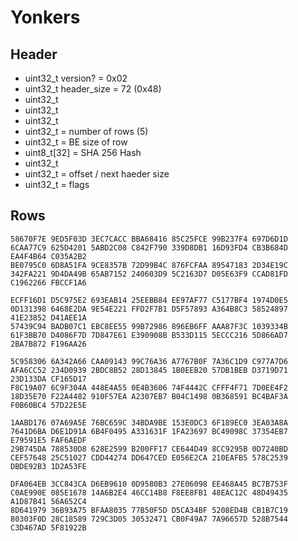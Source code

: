 # Yonkers

## Header

* uint32_t version? = 0x02
* uint32_t header_size = 72 (0x48)
* uint32_t
* uint32_t
* uint32_t
* uint32_t = number of rows (5)
* uint32_t = BE size of row
* uint8_t[32] = SHA 256 Hash
* uint32_t
* uint32_t = offset / next haeder size
* uint32_t = flags

## Rows

```
58670F7E 9ED5F03D 3EC7CACC BBA68416 85C25FCE 99B237F4 697D6D1D 6CAA77C9 625D4201 5ABD2C08 C842F790 339D8DB1 16D93FD4 CB3B684D EA4F4B64 C035A2B2
BE0795C0 6D8A51FA 9CE8357B 72D99B4C 876FCFAA 89547183 2D34E19C 342FA221 9D4DA49B 65AB7152 240603D9 5C2163D7 D05E63F9 CCAD81FD C1962266 FBCCF1A6

ECFF16D1 D5C975E2 693EAB14 25EEBB84 EE97AF77 C5177BF4 1974D0E5 0D131398 6468E2DA 9E54E221 FFD2F7B1 D5F57893 A364B8C3 58524897 41E23852 D41AEE1A
57439C94 BADB07C1 EBC8EE55 99B72986 896EB6FF AAA87F3C 1039334B 61F3BB70 D4086F7D 7D847E61 E390908B B533D115 5ECCC216 5D866AD7 2BA7B872 F196AA26

5C958306 6A342A66 CAA09143 99C76A36 A7767B0F 7A36C1D9 C977A7D6 AFA6CC52 234D0939 2BDC8B52 28D13845 1B0EEB20 57DB1BEB D3719D71 23D133DA CF165D17
F8C19A07 6C9F304A 448E4A55 0E4B3606 74F4442C CFFF4F71 7D0EE4F2 18D35E70 F22A4482 910F57EA A2307EB7 B04C1498 0B368591 BC4BAF3A F0B60BC4 57D22E5E

1AABD176 07A69A5E 76BC659C 34BDA9BE 153E0DC3 6F189EC0 3EA03A8A 7641D6BA D6E1D91A 6B4F0495 A331631F 1FA23697 BC49098C 37354EB7 E79591E5 FAF6AEDF
29B745DA 788530D8 628E2599 B200FF17 CE644D49 8CC9295B 0D7240BD CEF57648 25C51027 CDD44274 DD647CED E056E2CA 210EAFB5 578C2539 DBDE92B3 1D2A53FE

DFA064EB 3CC843CA D6EB9610 0D9580B3 27E06098 EE468A45 BC7B753F C0AE990E 085E1678 14A6B2E4 46CC14B8 F8EE8FB1 48EAC12C 48D49435 A1D87B41 56A652C4
8D641979 36B93A75 BFAA8035 77B50F5D D5CA34BF 5208ED4B CB1B7C19 80303F0D 28C18589 729C3D05 30532471 CB0F49A7 7A96657D 528B7544 C3D467AD 5F81922B
```